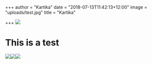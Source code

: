 +++
author = "Kartika"
date = "2018-07-13T11:42:13+12:00"
image = "uploads/test.jpg"
title = "Kartika"

+++
![](uploads/DSCF3639.jpg)

# This is a test

![](http://apd-nz-promosite.s3-website-us-east-1.amazonaws.com/uploads/test.jpg)![](http://apd-nz-promosite.s3-website-us-east-1.amazonaws.com/uploads/test.jpg)![](http://apd-nz-promosite.s3-website-us-east-1.amazonaws.com/uploads/APD_Black_HighRes.jpg)